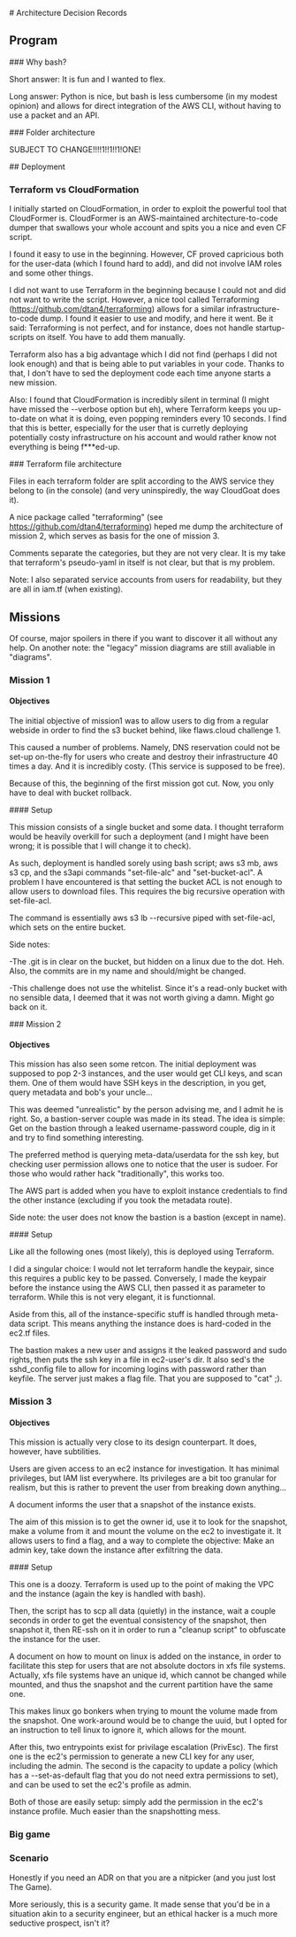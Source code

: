 # Architecture Decision Records

## Program

### Why bash?

Short answer: It is fun and I wanted to flex.

Long answer: Python is nice, but bash is less cumbersome (in my modest opinion) and allows for direct integration of the AWS CLI, without having to use a packet and an API.

### Folder architecture

SUBJECT TO CHANGE!!!!1!!1!!1!ONE!

## Deployment

### Terraform vs CloudFormation

I initially started on CloudFormation, in order to exploit the powerful tool that CloudFormer is. CloudFormer is an AWS-maintained architecture-to-code dumper that swallows your whole account and spits you a nice and even CF script.

I found it easy to use in the beginning. However, CF proved capricious both for the user-data (which I found hard to add), and did not involve IAM roles and some other things.

I did not want to use Terraform in the beginning because I could not and did not want to write the script. However, a nice tool called Terraforming (https://github.com/dtan4/terraforming) allows for a similar infrastructure-to-code dump.
I found it easier to use and modify, and here it went. Be it said: Terraforming is not perfect, and for instance, does not handle startup-scripts on itself. You have to add them manually.

Terraform also has a big advantage which I did not find (perhaps I did not look enough) and that is being able to put variables in your code. Thanks to that, I don't have to sed the deployment code each time anyone starts a new mission.

Also: I found that CloudFormation is incredibly silent in terminal (I might have missed the --verbose option but eh), where Terraform keeps you up-to-date on what it is doing, even popping reminders every 10 seconds. I find that this is better, especially for the user that is curretly deploying potentially costy infrastructure on his account and would rather know not everything is being f***ed-up.

### Terraform file architecture

Files in each terraform folder are split according to the AWS service they belong to (in the console) (and very uninspiredly, the way CloudGoat does it). 

A nice package called "terraforming" (see https://github.com/dtan4/terraforming) heped me dump the architecture of mission 2, which serves as basis for the one of mission 3.

Comments separate the categories, but they are not very clear. It is my take that terraform's pseudo-yaml in itself is not clear, but that is my problem.

Note: I also separated service accounts from users for readability, but they are all in iam.tf (when existing).

## Missions

Of course, major spoilers in there if you want to discover it all without any help.
On another note: the "legacy" mission diagrams are still avaliable in "diagrams".

### Mission 1

#### Objectives

The initial objective of mission1 was to allow users to dig from a regular webside in order to find the s3 bucket behind, like flaws.cloud challenge 1.

This caused a number of problems. Namely, DNS reservation could not be set-up on-the-fly for users who create and destroy their infrastructure 40 times a day. And it is incredibly costy. (This service is supposed to be free).

Because of this, the beginning of the first mission got cut. Now, you only have to deal with bucket rollback.

#### Setup

This mission consists of a single bucket and some data. I thought terraform would be heavily overkill for such a deployment (and I might have been wrong; it is possible that I will change it to check).

As such, deployment is handled sorely using bash script; aws s3 mb, aws s3 cp, and the s3api commands "set-file-alc" and "set-bucket-acl".
A problem I have encountered is that setting the bucket ACL is not enough to allow users to download files. This requires the big recursive operation with set-file-acl. 

The command is essentially aws s3 lb --recursive piped with set-file-acl, which sets on the entire bucket.

Side notes: 

-The .git is in clear on the bucket, but hidden on a linux due to the dot. Heh. Also, the commits are in my name and should/might be changed.

-This challenge does not use the whitelist. Since it's a read-only bucket with no sensible data, I deemed that it was not worth giving a damn. Might go back on it.

### Mission 2

#### Objectives

This mission has also seen some retcon. The initial deployment was supposed to pop 2-3 instances, and the user would get CLI keys, and scan them. One of them would have SSH keys in the description, in you get, query metadata and bob's your uncle...

This was deemed "unrealistic" by the person advising me, and I admit he is right. 
So, a bastion-server couple was made in its stead. The idea is simple: Get on the bastion through a leaked username-password couple, dig in it and try to find something interesting.

The preferred method is querying meta-data/userdata for the ssh key, but checking user permission allows one to notice that the user is sudoer. For those who would rather hack "traditionally", this works too.

The AWS part is added when you have to exploit instance credentials to find the other instance (excluding if you took the metadata route).

Side note: the user does not know the bastion is a bastion (except in name).

#### Setup

Like all the following ones (most likely), this is deployed using Terraform.

I did a singular choice: I would not let terraform handle the keypair, since this requires a public key to be passed. Conversely, I made the keypair before the instance using the AWS CLI, then passed it as parameter to terraform. While this is not very elegant, it is functionnal.

Aside from this, all of the instance-specific stuff is handled through meta-data script. This means anything the instance does is hard-coded in the ec2.tf files.

The bastion makes a new user and assigns it the leaked password and sudo rights, then puts the ssh key in a file in ec2-user's dir. It also sed's the sshd_config file to allow for incoming logins with password rather than keyfile.
The server just makes a flag file. That you are supposed to "cat" ;).

### Mission 3

#### Objectives

This mission is actually very close to its design counterpart. It does, however, have subtilities.

Users are given access to an ec2 instance for investigation. It has minimal privileges, but IAM list everywhere. Its privileges are a bit too granular for realism, but this is rather to prevent the user from breaking down anything...

A document informs the user that a snapshot of the instance exists.

The aim of this mission is to get the owner id, use it to look for the snapshot, make a volume from it and mount the volume on the ec2 to investigate it. It allows users to find a flag, and a way to complete the objective: Make an admin key, take down the instance after exfiltring the data.

#### Setup

This one is a doozy. Terraform is used up to the point of making the VPC and the instance (again the key is handled with bash).

Then, the script has to scp all data (quietly) in the instance, wait a couple seconds in order to get the eventual consistency of the snapshot, then snapshot it, then RE-ssh on it in order to run a "cleanup script" to obfuscate the instance for the user.

A document on how to mount on linux is added on the instance, in order to facilitate this step for users that are not absolute doctors in xfs file systems. Actually, xfs file systems have an unique id, which cannot be changed while mounted, and thus the snapshot and the current partition have the same one.

This makes linux go bonkers when trying to mount the volume made from the snapshot. One work-around would be to change the uuid, but I opted for an instruction to tell linux to ignore it, which allows for the mount.

After this, two entrypoints exist for privilage escalation (PrivEsc). The first one is the ec2's permission to generate a new CLI key for any user, including the admin. The second is the capacity to update a policy (which has a --set-as-default flag that you do not need extra permissions to set), and can be used to set the ec2's profile as admin.

Both of those are easily setup: simply add the permission in the ec2's instance profile. Much easier than the snapshotting mess.

### Big game

### Scenario

Honestly if you need an ADR on that you are a nitpicker (and you just lost The Game).

More seriously, this is a security game. It made sense that you'd be in a situation akin to a security engineer, but an ethical hacker is a much more seductive prospect, isn't it?
